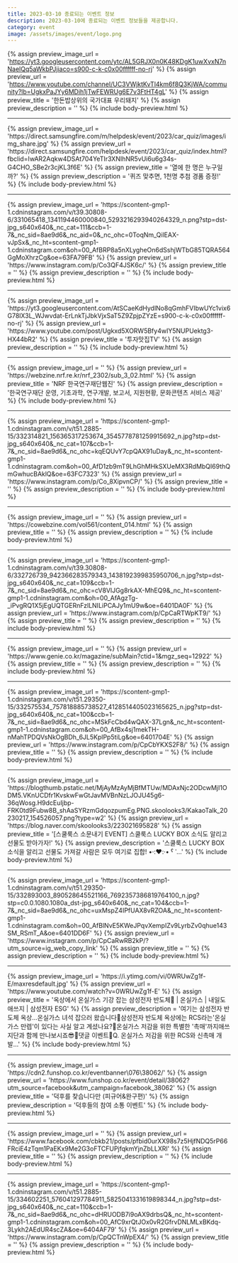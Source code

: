 ```yaml
---
title: 2023-03-10 종료되는 이벤트 정보
description: 2023-03-10에 종료되는 이벤트 정보들을 제공합니다.
category: event
image: /assets/images/event/logo.png
---
```

{% assign preview_image_url = 'https://yt3.googleusercontent.com/ytc/AL5GRJX0n0K48KDgK1uwXvxN7nNaelQq5aWkbPJjiaco=s900-c-k-c0x00ffffff-no-rj' %}
{% assign preview_url = 'https://www.youtube.com/channel/UC3VWjktKvTl4km6f8Q3KjWA/community?lb=UgkxPaJYy6MDih1jTwFEWRUg6E7v3FtHT4gL' %}
{% assign preview_title = '한돈밥상위의 국가대표 우리돼지' %}
{% assign preview_description = '' %}
{% include body-preview.html %}
<hr>{% assign preview_image_url = 'https://direct.samsungfire.com/m/helpdesk/event/2023/car_quiz/images/img_share.jpg' %}
{% assign preview_url = 'https://direct.samsungfire.com/helpdesk/event/2023/car_quiz/index.html?fbclid=IwAR2Aqkw4DSAt704YeTIr3XNIhNR5vUi6u6g34s-G4CHO_SBe2r3cjKL3f6E' %}
{% assign preview_title = '열에 한 명은 누구일까?' %}
{% assign preview_description = '퀴즈 맞추면, 1천명 추첨 경품 증정!' %}
{% include body-preview.html %}
<hr>{% assign preview_image_url = 'https://scontent-gmp1-1.cdninstagram.com/v/t39.30808-6/331065418_1341194460000840_5293216293940264329_n.png?stp=dst-jpg_s640x640&amp;_nc_cat=111&amp;ccb=1-7&amp;_nc_sid=8ae9d6&amp;_nc_aid=0&amp;_nc_ohc=0ToqNm_QilEAX-vJpSx&amp;_nc_ht=scontent-gmp1-1.cdninstagram.com&amp;oh=00_AfBRP8a5nXLygheOn6dSshjWTbG85TQRA564GgMoXhrzCg&amp;oe=63FA79FB' %}
{% assign preview_url = 'https://www.instagram.com/p/Co3QF4JSK6c/' %}
{% assign preview_title = '' %}
{% assign preview_description = '' %}
{% include body-preview.html %}
<hr>{% assign preview_image_url = 'https://yt3.googleusercontent.com/AtSCaeKdHydlNo8qGmhFVIbwUYc1vix6G78lX3L_WJwvdat-ErLnkTjJbkVjxSaT5Z9ZpjpZYzE=s900-c-k-c0x00ffffff-no-rj' %}
{% assign preview_url = 'https://www.youtube.com/post/Ugkxd5XORW5Bfy4wIY5NUPUektg3-HX44bR2' %}
{% assign preview_title = '투자맛집TV' %}
{% assign preview_description = '' %}
{% include body-preview.html %}
<hr>{% assign preview_image_url = '' %}
{% assign preview_url = 'https://webzine.nrf.re.kr/nrf_2302/sub_3_02.html' %}
{% assign preview_title = 'NRF 한국연구재단웹진' %}
{% assign preview_description = '한국연구재단 운영, 기초과학, 연구개발, 보고서, 지원현황, 문화콘텐츠 서비스 제공' %}
{% include body-preview.html %}
<hr>{% assign preview_image_url = 'https://scontent-gmp1-1.cdninstagram.com/v/t51.2885-15/332314821_156365317253674_3545778781259915692_n.jpg?stp=dst-jpg_s640x640&amp;_nc_cat=107&amp;ccb=1-7&amp;_nc_sid=8ae9d6&amp;_nc_ohc=kqEQUvY7cpQAX91uDay&amp;_nc_ht=scontent-gmp1-1.cdninstagram.com&amp;oh=00_AfD1zb9mT9LhGhMHkSXUeMX3RdMbQI69thQmGwhucBAklQ&amp;oe=63FC7323' %}
{% assign preview_url = 'https://www.instagram.com/p/Co_8XipvnCP/' %}
{% assign preview_title = '' %}
{% assign preview_description = '' %}
{% include body-preview.html %}
<hr>{% assign preview_image_url = '' %}
{% assign preview_url = 'https://cowebzine.com/vol561/content_014.html' %}
{% assign preview_title = '' %}
{% assign preview_description = '' %}
{% include body-preview.html %}
<hr>{% assign preview_image_url = 'https://scontent-gmp1-1.cdninstagram.com/v/t39.30808-6/332726739_942366283579343_1438192399835950706_n.jpg?stp=dst-jpg_s640x640&amp;_nc_cat=109&amp;ccb=1-7&amp;_nc_sid=8ae9d6&amp;_nc_ohc=cV8VlJGg8rkAX-MhEQ9&amp;_nc_ht=scontent-gmp1-1.cdninstagram.com&amp;oh=00_AfAgzTg-_iPvgRQ1X5jEgUQTGERnFzlLNILiPCAJy1mU9w&amp;oe=6401DA0F' %}
{% assign preview_url = 'https://www.instagram.com/p/CpCaRTWpKT9/' %}
{% assign preview_title = '' %}
{% assign preview_description = '' %}
{% include body-preview.html %}
<hr>{% assign preview_image_url = '' %}
{% assign preview_url = 'https://www.genie.co.kr/magazine/subMain?ctid=1&mgz_seq=12922' %}
{% assign preview_title = '' %}
{% assign preview_description = '' %}
{% include body-preview.html %}
<hr>{% assign preview_image_url = 'https://scontent-gmp1-1.cdninstagram.com/v/t51.29350-15/332575534_757818885738527_4128514405023165625_n.jpg?stp=dst-jpg_s640x640&amp;_nc_cat=100&amp;ccb=1-7&amp;_nc_sid=8ae9d6&amp;_nc_ohc=MSkFcCbd4wQAX-37Lgn&amp;_nc_ht=scontent-gmp1-1.cdninstagram.com&amp;oh=00_AfBx4sj1mekTH-nMahTPDQVsNkOgBDh_6JL5KplPp5tiLg&amp;oe=6401704E' %}
{% assign preview_url = 'https://www.instagram.com/p/CpCbYKXS2F8/' %}
{% assign preview_title = '' %}
{% assign preview_description = '' %}
{% include body-preview.html %}
<hr>{% assign preview_image_url = 'https://blogthumb.pstatic.net/MjAyMzAyMjBfMTUw/MDAxNjc2ODcwMjI1ODM5.VKnUCDfr1KvskwFwGtJavMVBnNzLJOJU45g6-36qWosg.H9dcEuIjbp-FRK0td9Fubw8B_shAaSYRzmGdqozpumEg.PNG.skoolooks3/KakaoTalk_20230217_154526057.png?type=w2' %}
{% assign preview_url = 'https://blog.naver.com/skoolooks3/223021695828' %}
{% assign preview_title = '[스쿨룩스 소문내기 EVENT] 스쿨룩스 LUCKY BOX 소식도 알리고 선물도 받아가자!' %}
{% assign preview_description = '스쿨룩스 LUCKY BOX 소식을 알리고 선물도 가져갈 사람은 모두 여기로 집합! &bull;‧:❤️:‧&bull; ˁ ˈ...' %}
{% include body-preview.html %}
<hr>{% assign preview_image_url = 'https://scontent-gmp1-1.cdninstagram.com/v/t51.29350-15/332893003_890528645521166_7692357386819764100_n.jpg?stp=c0.0.1080.1080a_dst-jpg_s640x640&amp;_nc_cat=104&amp;ccb=1-7&amp;_nc_sid=8ae9d6&amp;_nc_ohc=uxMspZ4IPfUAX8vRZOA&amp;_nc_ht=scontent-gmp1-1.cdninstagram.com&amp;oh=00_AfBlNvE5KWeJPqvXempIZv9LyrbZv0qhue143SM_RSmT_A&amp;oe=6401DD6F' %}
{% assign preview_url = 'https://www.instagram.com/p/CpCaRwRB2kP/?utm_source=ig_web_copy_link' %}
{% assign preview_title = '' %}
{% assign preview_description = '' %}
{% include body-preview.html %}
<hr>{% assign preview_image_url = 'https://i.ytimg.com/vi/0WRUwZg1f-E/maxresdefault.jpg' %}
{% assign preview_url = 'https://www.youtube.com/watch?v=0WRUwZg1f-E' %}
{% assign preview_title = '옥상에서 온실가스 기강 잡는 삼성전자 반도체👊 | 온실가스 | 내일도 애쓰지 |  삼성전자 ESG' %}
{% assign preview_description = '여기는 삼성전자 반도체 옥상...온실가스 녀석 잡으러 왔습니다👊삼성전자 반도체 옥상에는 RCS라는&#39;온실가스 만렙&#39;이 있다는 사실 알고 계셨나요?👀온실가스 저감을 위한 특별한 &#39;촉매&#39;까지애쓰지단과 함께 만나보시죠😎📢댓글 이벤트📢Q. 온실가스 저감을 위한 RCS와 신촉매 개발...' %}
{% include body-preview.html %}
<hr>{% assign preview_image_url = 'https://cdn2.funshop.co.kr/eventbanner\076\38062/' %}
{% assign preview_url = 'https://www.funshop.co.kr/event/detail/38062?utm_source=facebook&utm_campaign=facebook_38062' %}
{% assign preview_title = '덕후를 찾습니다만 (피규어&amp;완구편)' %}
{% assign preview_description = '덕후들의 참여 소통 이벤트' %}
{% include body-preview.html %}
<hr>{% assign preview_image_url = '' %}
{% assign preview_url = 'https://www.facebook.com/cbkb21/posts/pfbid0urXX98s7z5HjfNDQ5rP66FRciE4zTqm1PaEKx9Me2G3oFTCFUPjfqkmYjnZbLLXRl' %}
{% assign preview_title = '' %}
{% assign preview_description = '' %}
{% include body-preview.html %}
<hr>{% assign preview_image_url = 'https://scontent-gmp1-1.cdninstagram.com/v/t51.2885-15/334602251_576041297784911_5825041331619898344_n.jpg?stp=dst-jpg_s640x640&amp;_nc_cat=110&amp;ccb=1-7&amp;_nc_sid=8ae9d6&amp;_nc_ohc=dHRUODB7i9oAX9drbsQ&amp;_nc_ht=scontent-gmp1-1.cdninstagram.com&amp;oh=00_AfC9xrQtJOx0vR2GfrvDNLMLxBKdq-3Lykh2AEdUR4scZA&amp;oe=6404AF79' %}
{% assign preview_url = 'https://www.instagram.com/p/CpQCTnWpEX4/' %}
{% assign preview_title = '' %}
{% assign preview_description = '' %}
{% include body-preview.html %}